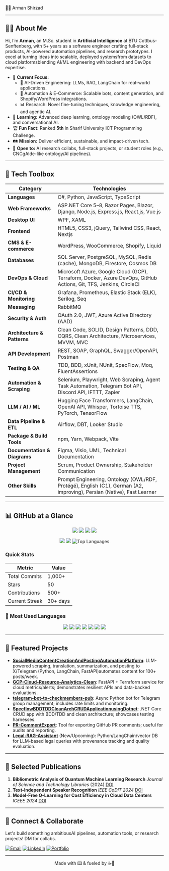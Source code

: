 👨‍💻 Arman Shirzad  


---

## 🧑‍🚀 About Me

Hi, I’m **Arman**, an M.Sc. student in **Artificial Intelligence** at BTU Cottbus-Senftenberg, with 5+ years as a software engineer crafting full-stack products, AI-powered automation pipelines, and research prototypes. I excel at turning ideas into scalable, deployed systemsfrom datasets to cloud platformsblending AI/ML engineering with backend and DevOps expertise.

* 🔭 **Current Focus:**
  * 🧠 AI-Driven Engineering: LLMs, RAG, LangChain for real-world applications.
  * 🤖 Automation & E-Commerce: Scalable bots, content generation, and Shopify/WordPress integrations.
  * 📊 Research: Novel fine-tuning techniques, knowledge engineering, and agentic AI.
* 🌱 **Learning:** Advanced deep learning, ontology modeling (OWL/RDF), and conversational AI.
* 🏆 **Fun Fact:** Ranked **5th** in Sharif University ICT Programming Challenge.
* 🛤 **Mission:** Deliver efficient, sustainable, and impact-driven tech.
* 🤝 **Open to:** AI research collabs, full-stack projects, or student roles (e.g., CNCgAIde-like ontology/AI pipelines).

---

## 🧰 Tech Toolbox

| **Category**             | **Technologies** |
|--------------------------|------------------|
| **Languages**            | C#, Python, JavaScript, TypeScript |
| **Web Frameworks**       | ASP.NET Core 5–8, Razor Pages, Blazor, Django, Node.js, Express.js, React.js, Vue.js |
| **Desktop UI**           | WPF, XAML |
| **Frontend**             | HTML5, CSS3, jQuery, Tailwind CSS, React, Nextjs |
| **CMS & E-commerce**     | WordPress, WooCommerce, Shopify, Liquid |
| **Databases**            | SQL Server, PostgreSQL, MySQL, Redis (cache), MongoDB, Firestore, Cosmos DB |
| **DevOps & Cloud**       | Microsoft Azure, Google Cloud (GCP), Terraform, Docker, Azure DevOps, GitHub Actions, Git, TFS, Jenkins, CircleCI |
| **CI/CD & Monitoring**   | Grafana, Prometheus, Elastic Stack (ELK), Serilog, Seq |
| **Messaging**            | RabbitMQ |
| **Security & Auth**      | OAuth 2.0, JWT, Azure Active Directory (AAD) |
| **Architecture & Patterns** | Clean Code, SOLID, Design Patterns, DDD, CQRS, Clean Architecture, Microservices, MVVM, MVC |
| **API Development**      | REST, SOAP, GraphQL, Swagger/OpenAPI, Postman |
| **Testing & QA**         | TDD, BDD, xUnit, NUnit, SpecFlow, Moq, FluentAssertions |
| **Automation & Scraping**| Selenium, Playwright, Web Scraping, Agent Task Automation, Telegram Bot API, Discord API, IFTTT, Zapier |
| **LLM / AI / ML**        | Hugging Face Transformers, LangChain, OpenAI API, Whisper, Tortoise TTS, PyTorch, TensorFlow |
| **Data Pipeline & ETL**  | Airflow, DBT, Looker Studio |
| **Package & Build Tools**| npm, Yarn, Webpack, Vite |
| **Documentation & Diagrams** | Figma, Visio, UML, Technical Documentation |
| **Project Management**   | Scrum, Product Ownership, Stakeholder Communication |
| **Other Skills**         | Prompt Engineering, Ontology (OWL/RDF, Protégé), English (C1), German (A2, improving), Persian (Native), Fast Learner |

---

## 📊 GitHub at a Glance

<p align="center">
  <img src="https://img.shields.io/badge/Total%20Stars-50-blue?style=flat-square&logo=github"/>
  <img src="https://img.shields.io/badge/Total%20Commits-1,000%2B-success?style=flat-square&logo=git"/>
  <img src="https://img.shields.io/badge/Private%20Repos-15+-informational?style=flat-square&logo=lock"/>
  <img src="https://img.shields.io/badge/GitHub%20Grade-B%2B-blueviolet?style=flat-square&logo=github"/>
</p>

<p align="center">
  <img src="https://img.shields.io/badge/Longest%20Streak-30%20Days-pink?style=for-the-badge&logo=git"/>
  <img src="https://img.shields.io/badge/Total%20Contributions-500%2B-orange?style=for-the-badge&logo=code"/>
  <img src="https://github-readme-stats.vercel.app/api/top-langs/?username=ArmanShirzad&layout=compact&theme=radical" alt="Top Languages" />
</p>

### Quick Stats

| Metric          | Value      |
|-----------------|------------|
| Total Commits   | 1,000+    |
| Stars           | 50        |
| Contributions   | 500+      |
| Current Streak  | 30+ days  |

### 🧠 Most Used Languages

<p align="center">
  <img src="https://img.shields.io/badge/C%23-%20⭐⭐⭐⭐⭐-green?style=flat-square&logo=csharp"/>
  <img src="https://img.shields.io/badge/Python-%20⭐⭐⭐⭐⭐-yellow?style=flat-square&logo=python"/>
  <img src="https://img.shields.io/badge/JavaScript-%20⭐⭐⭐-orange?style=flat-square&logo=javascript"  />
  <img src="https://img.shields.io/badge/Docker-%E2%AD%90%E2%AD%90%E2%AD%90-blue?style=flat-square&logo=docker"/>
  <img src="https://img.shields.io/badge/GPT--4%20APIs-%E2%AD%90%E2%AD%90%E2%AD%90%E2%AD%90-8A2BE2?style=flat-square&logo=openai"/>
  <img src="https://img.shields.io/badge/Software%20Engineering-%E2%AD%90%E2%AD%90%E2%AD%90%E2%AD%90%E2%AD%90-orange?style=flat-square"/>
  <img src="https://img.shields.io/badge/R%26D-%E2%AD%90%E2%AD%90%E2%AD%90%E2%AD%90%E2%AD%90-brightgreen?style=flat-square"/>
</p>

---

## 🔗 Featured Projects

* **[SocialMediaContentCreationAndPostingAutomationPlatform](https://github.com/ArmanShirzad/SocialMediaContentCreationAndPostingAutomationPlatform)**: LLM-powered scraping, translation, summarization, and posting to X/Telegram (Python, LangChain, FastAPI)automates content for 100+ posts/week.
* **[GCP-Cloud-Resource-Analytics-Clean](https://github.com/ArmanShirzad/GCP-Cloud-Resource-Analytics-Clean)**: FastAPI + Terraform service for cloud metrics/alerts; demonstrates resilient APIs and data-backed evaluations.
* **[telegram-bot-to-checkmembers-pub](https://github.com/ArmanShirzad/telegram-bot-to-checkmembers-pub)**: Async Python bot for Telegram group management; includes rate limits and monitoring.
* **[SpecflowBDDTDDCleanArchCRUDApplicationusingDotnet](https://github.com/ArmanShirzad/SpecflowBDDTDDCleanArchCRUDApplicationusingDotnet)**: .NET Core CRUD app with BDD/TDD and clean architecture; showcases testing harnesses.
* **[PR-CommentExport](https://github.com/ArmanShirzad/PR-CommentExport)**: Tool for exporting GitHub PR comments; useful for audits and reporting.
* **[Legal-RAG-Assistant](https://github.com/ArmanShirzad/Legal-RAG-Assistant)** (New/Upcoming): Python/LangChain/vector DB for LLM-based legal queries with provenance tracking and quality evaluation.

---

## 📝 Selected Publications

1. **Bibliometric Analysis of Quantum Machine Learning Research**  _Journal of Science and Technology Libraries_ (2024) [DOI](https://doi.org/10.1080/0194262X.2023.2292049)
2. **Text-Independent Speaker Recognition**  _IEEE CoDIT 2024_ [DOI](https://doi.org/10.1109/CoDIT62066.2024.10708578)
3. **Model-Free Q-Learning for Cost Efficiency in Cloud Data Centers**  _ICEEE 2024_ [DOI](https://doi.org/10.1007/978-981-97-9112-5_27)

---

## 🤝 Connect & Collaborate

Let's build something ambitiousAI pipelines, automation tools, or research projects! DM for collabs.

[![Email](https://img.shields.io/badge/Email-D14836?style=for-the-badge&logo=gmail&logoColor=white)](mailto:shirzarm@b-tu.de)
[![LinkedIn](https://img.shields.io/badge/LinkedIn-0A66C2?style=for-the-badge&logo=linkedin&logoColor=white)](https://linkedin.com/in/arman-shirzad)
[![Portfolio](https://img.shields.io/badge/Portfolio-000000?style=for-the-badge&logo=github&logoColor=white)](https://armanshirzad.guru)

---

<p align="center">Made with ⌨️ & fueled by ☕🍕</p>
